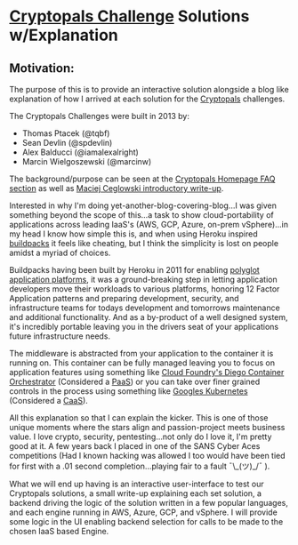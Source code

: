 # [Cryptopals Challenge](https://cryptopals.com) Solutions w/Explanation

## Motivation:
The purpose of this is to provide an interactive solution alongside a blog like explanation of how I arrived at each solution for the [Cryptopals](https://cryptopals.com/) challenges. 

The Cryptopals Challenges were built in 2013 by:
* Thomas Ptacek (@tqbf)
* Sean Devlin (@spdevlin)
* Alex Balducci (@iamalexalright)
* Marcin Wielgoszewski (@marcinw)

The background/purpose can be seen at the [Cryptopals Homepage FAQ section](https://cryptopals.com/) as well as [Maciej Ceglowski introductory write-up](https://blog.pinboard.in/2013/04/the_matasano_crypto_challenges/).  


Interested in why I'm doing yet-another-blog-covering-blog...I was given something beyond the scope of this...a task to show cloud-portability of applications across leading IaaS's (AWS, GCP, Azure, on-prem vSphere)...in my head I know how simple this is, and when using Heroku inspired [buildpacks](https://buildpacks.io/) it feels like cheating, but I think the simplicity is lost on people amidst a myriad of choices.

Buildpacks having been built by Heroku in 2011 for enabling [polyglot application platforms](https://blog.heroku.com/polyglot_platform), it was a ground-breaking step in letting application developers move their workloads to various platforms, honoring 12 Factor Application patterns and preparing development, security, and infrastructure teams for todays development and tomorrows maintenance and additional functionality. And as a by-product of a well designed system, it's incredibly portable leaving you in the drivers seat of your applications future infrastructure needs.

The middleware is abstracted from your application to the container it is running on.  This container can be fully managed leaving you to focus on application features using something like [Cloud Foundry's Diego Container Orchestrator]() (Considered a [PaaS](https://searchcloudcomputing.techtarget.com/definition/Platform-as-a-Service-PaaS)) or you can take over finer grained controls in the process using something like [Googles Kubernetes](https://cloud.google.com/kubernetes/) (Considered a [CaaS](https://searchitoperations.techtarget.com/definition/Containers-as-a-Service-CaaS)).

**</Rant>**

All this explanation so that I can explain the kicker. This is one of those unique moments where the stars align and passion-project meets business value. I love crypto, security, pentesting...not only do I love it, I'm pretty good at it. A few years back I placed in one of the SANS Cyber Aces competitions (Had I known hacking was allowed I too would have been tied for first with a .01 second completion...playing fair to a fault ¯\\\_(ツ)\_/¯ ).

What we will end up having is an interactive user-interface to test our Cryptopals solutions, a small write-up explaining each set solution, a backend driving the logic of the solution written in a few popular languages, and each engine running in AWS, Azure, GCP, and vSphere. I will provide some logic in the UI enabling backend selection for calls to be made to the chosen IaaS based Engine.
